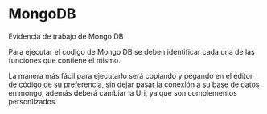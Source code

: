 # MongoDB
Evidencia de trabajo de Mongo DB


Para ejecutar el codigo de Mongo DB se deben identificar cada una de las funciones que contiene el mismo. 

La manera más fácil para ejecutarlo será copiando y pegando en el editor de código de su preferencia, sin dejar pasar la conexión 
a su base de datos en mongo, además deberá cambiar la Uri, ya que son complementos personlizados.
